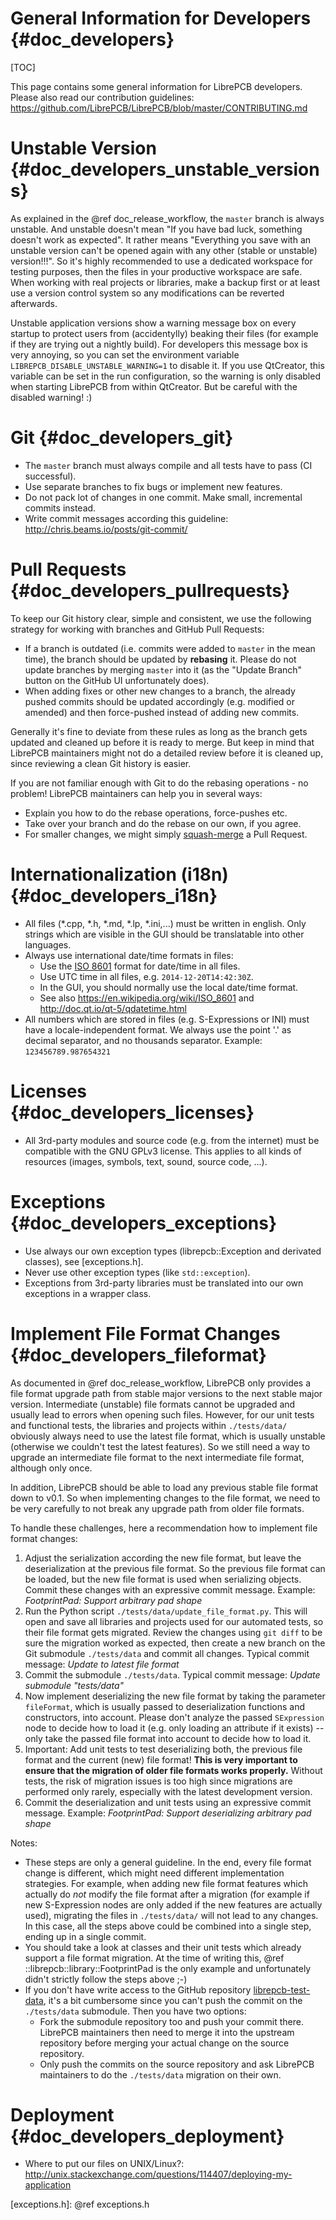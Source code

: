 General Information for Developers {#doc_developers}
====================================================

[TOC]

This page contains some general information for LibrePCB developers. Please also read our
contribution guidelines: https://github.com/LibrePCB/LibrePCB/blob/master/CONTRIBUTING.md


# Unstable Version {#doc_developers_unstable_versions}

As explained in the @ref doc_release_workflow, the `master` branch is always
unstable. And unstable doesn't mean "If you have bad luck, something doesn't
work as expected". It rather means "Everything you save with an unstable
version can't be opened again with any other (stable or unstable) version!!!".
So it's highly recommended to use a dedicated workspace for testing purposes,
then the files in your productive workspace are safe. When working with real
projects or libraries, make a backup first or at least use a version control
system so any modifications can be reverted afterwards.

Unstable application versions show a warning message box on every startup to
protect users from (accidentylly) beaking their files (for example if they are
trying out a nightly build). For developers this message box is very annoying,
so you can set the environment variable `LIBREPCB_DISABLE_UNSTABLE_WARNING=1` to
disable it. If you use QtCreator, this variable can be set in the run
configuration, so the warning is only disabled when starting LibrePCB from
within QtCreator. But be careful with the disabled warning! :)


# Git {#doc_developers_git}

- The `master` branch must always compile and all tests have to pass (CI successful).
- Use separate branches to fix bugs or implement new features.
- Do not pack lot of changes in one commit. Make small, incremental commits instead.
- Write commit messages according this guideline: http://chris.beams.io/posts/git-commit/


# Pull Requests {#doc_developers_pullrequests}

To keep our Git history clear, simple and consistent, we use the following
strategy for working with branches and GitHub Pull Requests:

- If a branch is outdated (i.e. commits were added to `master` in the mean
  time), the branch should be updated by **rebasing** it. Please do not update
  branches by merging `master` into it (as the "Update Branch" button on the
  GitHub UI unfortunately does).
- When adding fixes or other new changes to a branch, the already pushed
  commits should be updated accordingly (e.g. modified or amended) and then
  force-pushed instead of adding new commits.

Generally it's fine to deviate from these rules as long as the branch gets
updated and cleaned up before it is ready to merge. But keep in mind that
LibrePCB maintainers might not do a detailed review before it is cleaned up,
since reviewing a clean Git history is easier.

If you are not familiar enough with Git to do the rebasing operations - no
problem! LibrePCB maintainers can help you in several ways:

- Explain you how to do the rebase operations, force-pushes etc.
- Take over your branch and do the rebase on our own, if you agree.
- For smaller changes, we might simply
  [squash-merge](https://github.blog/2016-04-01-squash-your-commits/)
  a Pull Request.


# Internationalization (i18n) {#doc_developers_i18n}

- All files (\*.cpp, \*.h, \*.md, \*.lp, \*.ini,...) must be written in english. Only strings which
  are visible in the GUI should be translatable into other languages.
- Always use international date/time formats in files:
    - Use the [ISO 8601] format for date/time in all files.
    - Use UTC time in all files, e.g. `2014-12-20T14:42:30Z`.
    - In the GUI, you should normally use the local date/time format.
    - See also https://en.wikipedia.org/wiki/ISO_8601 and http://doc.qt.io/qt-5/qdatetime.html
- All numbers which are stored in files (e.g. S-Expressions or INI) must have a
  locale-independent format. We always use the point '.' as decimal separator,
  and no thousands separator. Example: `123456789.987654321`


# Licenses {#doc_developers_licenses}

- All 3rd-party modules and source code (e.g. from the internet) must be compatible with the GNU GPLv3
  license. This applies to all kinds of resources (images, symbols, text, sound, source code, ...).


# Exceptions {#doc_developers_exceptions}

- Use always our own exception types (librepcb::Exception and derivated classes), see [exceptions.h].
- Never use other exception types (like `std::exception`).
- Exceptions from 3rd-party libraries must be translated into our own exceptions in a wrapper class.


# Implement File Format Changes {#doc_developers_fileformat}

As documented in @ref doc_release_workflow, LibrePCB only provides a file
format upgrade path from stable major versions to the next stable major
version. Intermediate (unstable) file formats cannot be upgraded and usually
lead to errors when opening such files. However, for our unit tests and
functional tests, the libraries and projects within `./tests/data/` obviously
always need to use the latest file format, which is usually unstable
(otherwise we couldn't test the latest features). So we still need a way to
upgrade an intermediate file format to the next intermediate file format,
although only once.

In addition, LibrePCB should be able to load any previous stable file format
down to v0.1. So when implementing changes to the file format, we need to be
very carefully to not break any upgrade path from older file formats.

To handle these challenges, here a recommendation how to implement file format
changes:

1. Adjust the serialization according the new file format, but leave the
   deserialization at the previous file format. So the previous file format
   can be loaded, but the new file format is used when serializing objects.
   Commit these changes with an expressive commit message.
   Example: *FootprintPad: Support arbitrary pad shape*
2. Run the Python script `./tests/data/update_file_format.py`. This will
   open and save all libraries and projects used for our automated tests,
   so their file format gets migrated. Review the changes using `git diff`
   to be sure the migration worked as expected, then create a new branch on
   the Git submodule `./tests/data` and commit all changes.
   Typical commit message: *Update to latest file format*
3. Commit the submodule `./tests/data`.
   Typical commit message: *Update submodule "tests/data"*
4. Now implement deserializing the new file format by taking the parameter
   `fileFormat`, which is usually passed to deserialization functions and
   constructors, into account. Please don't analyze the passed `SExpression`
   node to decide how to load it (e.g. only loading an attribute if it exists)
   -- only take the passed file format into account to decide how to load it.
5. Important: Add unit tests to test deserializing both, the previous file
   format and the current (new) file format! **This is very important to ensure
   that the migration of older file formats works properly.** Without tests,
   the risk of migration issues is too high since migrations are performed
   only rarely, especially with the latest development version.
6. Commit the deserialization and unit tests using an expressive commit
   message.
   Example: *FootprintPad: Support deserializing arbitrary pad shape*

Notes:

- These steps are only a general guideline. In the end, every file format
  change is different, which might need different implementation strategies.
  For example, when adding new file format features which actually do *not*
  modify the file format after a migration (for example if new S-Expression
  nodes are only added if the new features are actually used), migrating the
  files in `./tests/data/` will not lead to any changes. In this case, all
  the steps above could be combined into a single step, ending up in a single
  commit.
- You should take a look at classes and their unit tests which already support
  a file format migration. At the time of writing this,
  @ref ::librepcb::library::FootprintPad is the only example and unfortunately
  didn't strictly follow the steps above ;-)
- If you don't have write access to the GitHub repository
  [librepcb-test-data](https://github.com/LibrePCB/librepcb-test-data), it's
  a bit cumbersome since you can't push the commit on the `./tests/data`
  submodule. Then you have two options:
    - Fork the submodule repository too and push your commit there. LibrePCB
      maintainers then need to merge it into the upstream repository before
      merging your actual change on the source repository.
    - Only push the commits on the source repository and ask LibrePCB
      maintainers to do the `./tests/data` migration on their own.


# Deployment {#doc_developers_deployment}

- Where to put our files on UNIX/Linux?: http://unix.stackexchange.com/questions/114407/deploying-my-application


[ISO 8601]: https://en.wikipedia.org/wiki/ISO_8601 "ISO 8601"
[exceptions.h]: @ref exceptions.h
